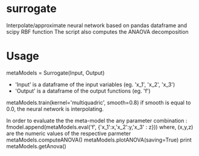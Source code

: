 # surrogate
Interpolate/approximate neural network based on pandas dataframe and scipy RBF function
The script also computes the ANAOVA decomposition


# Usage


metaModels = Surrogate(Input, Output)
* 'Input'  is a dataframe of the input variables (eg. 'x_1', 'x_2', 'x_3')
* 'Output'  is a dataframe of the output functions (eg. 'f')

metaModels.train(kernel='multiquadric', smooth=0.8)
if smooth is equal to 0.0, the neural network is interpolating.


In order to evaluate the the meta-model the any parameter combination :
fmodel.append(metaModels.eval('f', {'x_1':x,'x_2':y,'x_3' : z}))
where, (x,y,z) are the numeric values of the respective parmeter
metaModels.computeANOVA()
metaModels.plotANOVA(saving=True)
print metaModels.getAnova()
